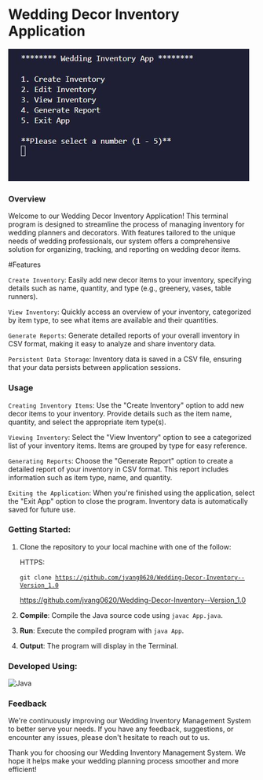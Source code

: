 # Wedding Decor Inventory Application

![Program](imgs/Application.JPG)

### Overview

Welcome to our Wedding Decor Inventory Application! This terminal program is designed to streamline the process of managing inventory for wedding planners and decorators. With features tailored to the unique needs of wedding professionals, our system offers a comprehensive solution for organizing, tracking, and reporting on wedding decor items.

#Features

`Create Inventory`: Easily add new decor items to your inventory, specifying details such as name, quantity, and type (e.g., greenery, vases, table runners).

`View Inventory`: Quickly access an overview of your inventory, categorized by item type, to see what items are available and their quantities.

`Generate Reports`: Generate detailed reports of your overall inventory in CSV format, making it easy to analyze and share inventory data.

`Persistent Data Storage`: Inventory data is saved in a CSV file, ensuring that your data persists between application sessions.

### Usage

`Creating Inventory Items`: Use the "Create Inventory" option to add new decor items to your inventory. Provide details such as the item name, quantity, and select the appropriate item type(s).

`Viewing Inventory`: Select the "View Inventory" option to see a categorized list of your inventory items. Items are grouped by type for easy reference.

`Generating Reports`: Choose the "Generate Report" option to create a detailed report of your inventory in CSV format. This report includes information such as item type, name, and quantity.

`Exiting the Application`: When you're finished using the application, select the "Exit App" option to close the program. Inventory data is automatically saved for future use.

### Getting Started:

1. Clone the repository to your local machine with one of the follow:

   HTTPS: <pre><code>git clone https://github.com/jvang0620/Wedding-Decor-Inventory--Version_1.0</code></pre>

   https://github.com/jvang0620/Wedding-Decor-Inventory--Version_1.0

2. **Compile**: Compile the Java source code using `javac App.java`.
3. **Run**: Execute the compiled program with `java App`.
4. **Output**: The program will display in the Terminal.

### Developed Using:

![Java](https://img.shields.io/badge/Java-007396?style=for-the-badge&logo=java&logoColor=white)

### Feedback

We're continuously improving our Wedding Inventory Management System to better serve your needs. If you have any feedback, suggestions, or encounter any issues, please don't hesitate to reach out to us.

Thank you for choosing our Wedding Inventory Management System. We hope it helps make your wedding planning process smoother and more efficient!
